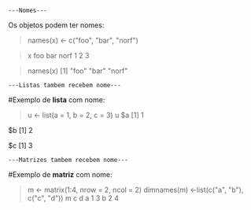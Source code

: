 
    ---Nomes---


Os objetos podem ter nomes:

> names(x) <- c("foo", "bar", "norf")

> x
foo bar norf
1   2     3

> names(x)
[1] "foo" "bar" "norf"


    ---Listas tambem recebem nome---

#Exemplo de **lista** com nome:
    
> u <- list(a = 1, b = 2, c = 3)
> u
$a
[1] 1

$b
[1] 2

$c
[1] 3

    ---Matrizes tambem recebem nome---
    
#Exemplo de **matriz** com nome:

> m <- matrix(1:4, nrow = 2, ncol = 2)
> dimnames(m) <-list(c("a", "b"), c("c", "d"))
> m
  c d
a 1 3
b 2 4

